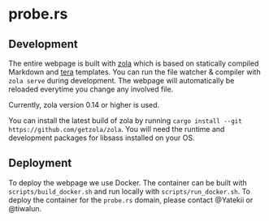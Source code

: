 # probe.rs

## Development

The entire webpage is built with [zola](https://www.getzola.org/) which is based on statically compiled Markdown and [tera](https://github.com/Keats/tera) templates.
You can run the file watcher & compiler with `zola serve` during development. The webpage will automatically be reloaded everytime you change any involved file.

Currently, zola version 0.14 or higher is used.

You can install the latest build of zola by running `cargo install --git https://github.com/getzola/zola`.  You will need the runtime and development packages for libsass installed on your OS.

## Deployment

To deploy the webpage we use Docker.
The container can be built with `scripts/build_docker.sh` and run locally with `scripts/run_docker.sh`.
To deploy the container for the `probe.rs` domain, please contact @Yatekii or @tiwalun.